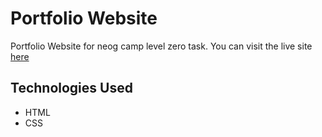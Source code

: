 # Portfolio Website
Portfolio Website for neog camp level zero task. You can visit the live site [here](https://iajaymk.github.io/neog-mark4/)


## Technologies Used
- HTML
- CSS
